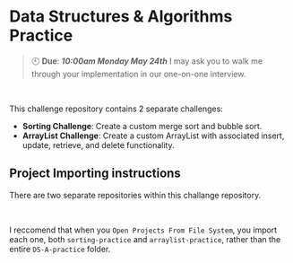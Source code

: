 # Data Structures & Algorithms Practice
> 🕙 **Due**: ***10:00am Monday May 24th*** I may ask you to walk me through your implementation in our one-on-one interview.

<br>

This challenge repository contains 2 separate challenges:

- **Sorting Challenge**: Create a custom merge sort and bubble sort.
- **ArrayList Challenge**:  Create a custom ArrayList with associated insert, update, retrieve, and delete functionality.

## Project Importing instructions
There are two separate repositories within this challange repository.

<br>

I reccomend that when you `Open Projects From File System`, you import each one, both `sorting-practice` and `arraylist-practice`, rather than the entire `DS-A-practice` folder. 
